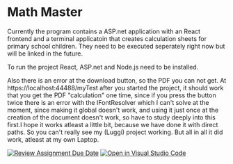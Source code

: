 # Math Master
Currently the program contains a ASP.net application with an React frontend and a terminal applicatoin that creates calculation sheets for primary school children. They need to be executed seperately right now but will be linked in the future.

To run the project React, ASP.net and Node.js need to be installed.

Also there is an error at the download button, so the PDF you can not get. At https://localhost:44488/myTest after you started the project, it should work that you get the PDF "calculation" one time, since if you press the button twice there is an error with the IFontResolver which I can't solve at the moment, since making it global doesn't work, and using it just once at the creation of the document doesn't work, so have to study deeply into this first.I hope it works atleast a little bit, because we have done it with direct paths. So you can't really see my (Luggi) project working. But all in all it did work, atleast at my own Laptop. 

[![Review Assignment Due Date](https://classroom.github.com/assets/deadline-readme-button-24ddc0f5d75046c5622901739e7c5dd533143b0c8e959d652212380cedb1ea36.svg)](https://classroom.github.com/a/qBcCQxyG)
[![Open in Visual Studio Code](https://classroom.github.com/assets/open-in-vscode-718a45dd9cf7e7f842a935f5ebbe5719a5e09af4491e668f4dbf3b35d5cca122.svg)](https://classroom.github.com/online_ide?assignment_repo_id=11936885&assignment_repo_type=AssignmentRepo)
